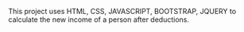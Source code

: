 This project uses HTML, CSS, JAVASCRIPT, BOOTSTRAP, JQUERY to calculate the new income of a person after deductions.
